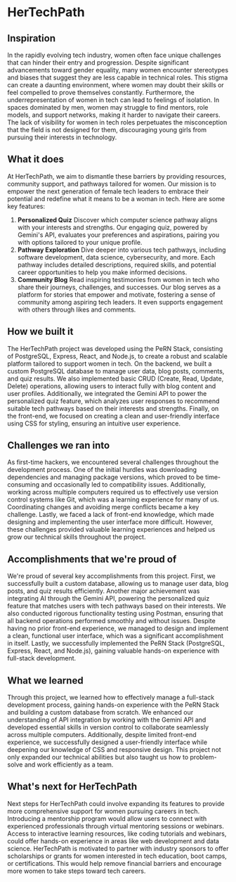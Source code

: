 # HerTechPath

## Inspiration
In the rapidly evolving tech industry, women often face unique challenges that can hinder their entry and progression. Despite significant advancements toward gender equality, many women encounter stereotypes and biases that suggest they are less capable in technical roles. This stigma can create a daunting environment, where women may doubt their skills or feel compelled to prove themselves constantly.
Furthermore, the underrepresentation of women in tech can lead to feelings of isolation. In spaces dominated by men, women may struggle to find mentors, role models, and support networks, making it harder to navigate their careers. The lack of visibility for women in tech roles perpetuates the misconception that the field is not designed for them, discouraging young girls from pursuing their interests in technology.

## What it does
At HerTechPath, we aim to dismantle these barriers by providing resources, community support, and pathways tailored for women. Our mission is to empower the next generation of female tech leaders to embrace their potential and redefine what it means to be a woman in tech. Here are some key features:
1. **Personalized Quiz**
Discover which computer science pathway aligns with your interests and strengths. Our engaging quiz, powered by Gemini's API, evaluates your preferences and aspirations, pairing you with options tailored to your unique profile.
2. **Pathway Exploration**
Dive deeper into various tech pathways, including software development, data science, cybersecurity, and more. Each pathway includes detailed descriptions, required skills, and potential career opportunities to help you make informed decisions.
3. **Community Blog**
Read inspiring testimonies from women in tech who share their journeys, challenges, and successes. Our blog serves as a platform for stories that empower and motivate, fostering a sense of community among aspiring tech leaders. It even supports engagement with others through likes and comments.

## How we built it
The HerTechPath project was developed using the PeRN Stack, consisting of PostgreSQL, Express, React, and Node.js, to create a robust and scalable platform tailored to support women in tech. On the backend, we built a custom PostgreSQL database to manage user data, blog posts, comments, and quiz results. We also implemented basic CRUD (Create, Read, Update, Delete) operations, allowing users to interact fully with blog content and user profiles. Additionally, we integrated the Gemini API to power the personalized quiz feature, which analyzes user responses to recommend suitable tech pathways based on their interests and strengths. Finally, on the front-end, we focused on creating a clean and user-friendly interface using CSS for styling, ensuring an intuitive user experience.

## Challenges we ran into
As first-time hackers, we encountered several challenges throughout the development process. One of the initial hurdles was downloading dependencies and managing package versions, which proved to be time-consuming and occasionally led to compatibility issues. Additionally, working across multiple computers required us to effectively use version control systems like Git, which was a learning experience for many of us. Coordinating changes and avoiding merge conflicts became a key challenge. Lastly, we faced a lack of front-end knowledge, which made designing and implementing the user interface more difficult. However, these challenges provided valuable learning experiences and helped us grow our technical skills throughout the project.

## Accomplishments that we're proud of
We're proud of several key accomplishments from this project. First, we successfully built a custom database, allowing us to manage user data, blog posts, and quiz results efficiently. Another major achievement was integrating AI through the Gemini API, powering the personalized quiz feature that matches users with tech pathways based on their interests. We also conducted rigorous functionality testing using Postman, ensuring that all backend operations performed smoothly and without issues. Despite having no prior front-end experience, we managed to design and implement a clean, functional user interface, which was a significant accomplishment in itself. Lastly, we successfully implemented the PeRN Stack (PostgreSQL, Express, React, and Node.js), gaining valuable hands-on experience with full-stack development.

## What we learned
Through this project, we learned how to effectively manage a full-stack development process, gaining hands-on experience with the PeRN Stack and building a custom database from scratch. We enhanced our understanding of API integration by working with the Gemini API and developed essential skills in version control to collaborate seamlessly across multiple computers. Additionally, despite limited front-end experience, we successfully designed a user-friendly interface while deepening our knowledge of CSS and responsive design. This project not only expanded our technical abilities but also taught us how to problem-solve and work efficiently as a team.

## What's next for HerTechPath
Next steps for HerTechPath could involve expanding its features to provide more comprehensive support for women pursuing careers in tech. Introducing a mentorship program would allow users to connect with experienced professionals through virtual mentoring sessions or webinars. Access to interactive learning resources, like coding tutorials and webinars, could offer hands-on experience in areas like web development and data science. HerTechPath is motivated to partner with industry sponsors to offer scholarships or grants for women interested in tech education, boot camps, or certifications. This would help remove financial barriers and encourage more women to take steps toward tech careers.
